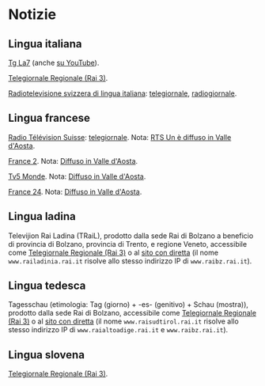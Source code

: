 # Notizie

## Lingua italiana

[Tg La7](https://tg.la7.it/ultime-edizioni-del-tgla7)
(anche [su YouTube](https://www.youtube.com/user/tgla7/videos)).

[Telegiornale Regionale (Rai 3)](https://www.rainews.it/tgr/).

[Radiotelevisione svizzera di lingua italiana](https://www.rsi.ch):
[telegiornale](https://www.rsi.ch/la1/programmi/informazione/telegiornale/),
[radiogiornale](https://www.rsi.ch/rete-uno/programmi/informazione/radiogiornale/).

## Lingua francese

[Radio Télévision Suisse](https://www.rts.ch):
[telegiornale](https://www.rts.ch/play/tv/categories/info).
Nota: [RTS Un è diffuso in Valle d'Aosta](https://it.wikipedia.org/w/index.php?title=RTS_1&oldid=111251362#Diffusione).

[France 2](https://www.france.tv/france-2/).
Nota: [Diffuso in Valle d'Aosta](https://it.wikipedia.org/w/index.php?title=France_2&oldid=112821495#Ricezione_in_Italia).

[Tv5 Monde](https://www.tv5monde.com).
Nota: [Diffuso in Valle d'Aosta](https://it.wikipedia.org/w/index.php?title=Valle_d%27Aosta&oldid=113011082#Televisioni_e_radio).

[France 24](https://www.france24.com/fr/).
Nota: [Diffuso in Valle d'Aosta](https://it.wikipedia.org/w/index.php?title=Valle_d%27Aosta&oldid=113011082#Televisioni_e_radio).

## Lingua ladina

Televijion Rai Ladina (TRaiL),
prodotto dalla sede Rai di Bolzano
a beneficio di provincia di Bolzano, provincia di Trento, e regione Veneto,
accessibile come [Telegiornale Regionale (Rai 3)](https://www.rainews.it/tgr/trail/)
o al [sito con diretta](http://www.railadinia.rai.it/la/)
(il nome `www.railadinia.rai.it` risolve allo stesso indirizzo IP di `www.raibz.rai.it`).

## Lingua tedesca

Tagesschau (etimologia: Tag (giorno) + -es- (genitivo) + Schau (mostra)),
prodotto dalla sede Rai di Bolzano,
accessibile come [Telegiornale Regionale (Rai 3)](https://www.rainews.it/tgr/tagesschau/)
o al [sito con diretta](http://www.raisudtirol.rai.it/de/)
(il nome `www.raisudtirol.rai.it` risolve allo stesso indirizzo IP di `www.raialtoadige.rai.it` e `www.raibz.rai.it`).

## Lingua slovena

[Telegiornale Regionale (Rai 3)](https://www.rainews.it/tgr/fjk/).
